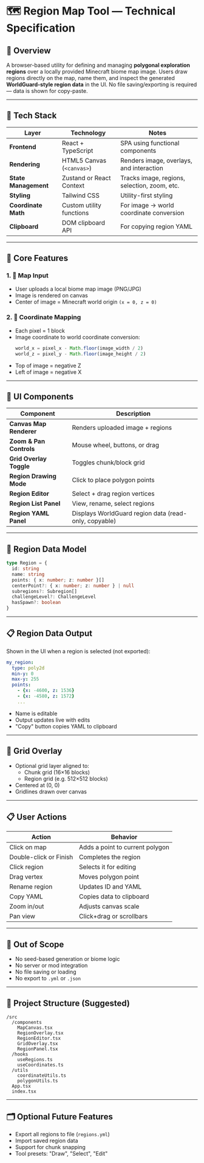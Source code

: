 # 🗺️ Region Map Tool — Technical Specification

## 🔧 Overview
A browser-based utility for defining and managing **polygonal exploration regions** over a locally provided Minecraft biome map image. Users draw regions directly on the map, name them, and inspect the generated **WorldGuard-style region data** in the UI. No file saving/exporting is required — data is shown for copy-paste.

---

## 🧱 Tech Stack

| Layer              | Technology                         | Notes |
|--------------------|-------------------------------------|-------|
| **Frontend**       | React + TypeScript                 | SPA using functional components |
| **Rendering**      | HTML5 Canvas (`<canvas>`)          | Renders image, overlays, and interaction |
| **State Management** | Zustand or React Context           | Tracks image, regions, selection, zoom, etc. |
| **Styling**        | Tailwind CSS                       | Utility-first styling |
| **Coordinate Math**| Custom utility functions           | For image → world coordinate conversion |
| **Clipboard**      | DOM clipboard API                  | For copying region YAML |

---

## 🎯 Core Features

### 1. 📌 Map Input
- User uploads a local biome map image (PNG/JPG)
- Image is rendered on canvas
- Center of image = Minecraft world origin `(x = 0, z = 0)`

### 2. 🧭 Coordinate Mapping
- Each pixel = 1 block
- Image coordinate to world coordinate conversion:
  ```ts
  world_x = pixel_x - Math.floor(image_width / 2)
  world_z = pixel_y - Math.floor(image_height / 2)
  ```
- Top of image = negative Z  
- Left of image = negative X

---

## 🎨 UI Components

| Component               | Description |
|-------------------------|-------------|
| **Canvas Map Renderer** | Renders uploaded image + regions |
| **Zoom & Pan Controls** | Mouse wheel, buttons, or drag |
| **Grid Overlay Toggle** | Toggles chunk/block grid |
| **Region Drawing Mode** | Click to place polygon points |
| **Region Editor**       | Select + drag region vertices |
| **Region List Panel**   | View, rename, select regions |
| **Region YAML Panel**   | Displays WorldGuard region data (read-only, copyable) |

---

## 🧾 Region Data Model

```ts
type Region = {
  id: string
  name: string
  points: { x: number; z: number }[]
  centerPoint?: { x: number; z: number } | null
  subregions?: Subregion[]
  challengeLevel?: ChallengeLevel
  hasSpawn?: boolean
}
```

---

## 📋 Region Data Output

Shown in the UI when a region is selected (not exported):

```yaml
my_region:
  type: poly2d
  min-y: 0
  max-y: 255
  points:
    - {x: -4600, z: 1536}
    - {x: -4580, z: 1572}
    ...
```

- Name is editable
- Output updates live with edits
- "Copy" button copies YAML to clipboard

---

## 📐 Grid Overlay

- Optional grid layer aligned to:
  - Chunk grid (16×16 blocks)
  - Region grid (e.g. 512×512 blocks)
- Centered at (0, 0)
- Gridlines drawn over canvas

---

## 📋 User Actions

| Action                | Behavior |
|-----------------------|----------|
| Click on map          | Adds a point to current polygon |
| Double-click or Finish | Completes the region |
| Click region          | Selects it for editing |
| Drag vertex           | Moves polygon point |
| Rename region         | Updates ID and YAML |
| Copy YAML             | Copies data to clipboard |
| Zoom in/out           | Adjusts canvas scale |
| Pan view              | Click+drag or scrollbars |

---

## 🚫 Out of Scope

- No seed-based generation or biome logic
- No server or mod integration
- No file saving or loading
- No export to `.yml` or `.json`

---

## 🧰 Project Structure (Suggested)

```
/src
  /components
    MapCanvas.tsx
    RegionOverlay.tsx
    RegionEditor.tsx
    GridOverlay.tsx
    RegionPanel.tsx
  /hooks
    useRegions.ts
    useCoordinates.ts
  /utils
    coordinateUtils.ts
    polygonUtils.ts
  App.tsx
  index.tsx
```

---

## 🗂 Optional Future Features

- Export all regions to file (`regions.yml`)
- Import saved region data
- Support for chunk snapping
- Tool presets: "Draw", "Select", "Edit"